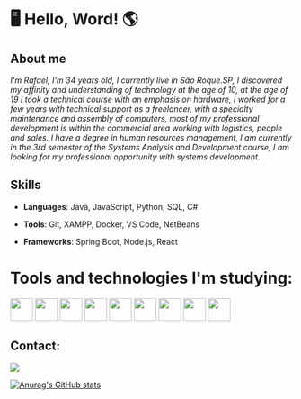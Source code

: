 # :desktop_computer: Hello, Word! :earth_americas:

## About me

_I'm Rafael, I'm 34 years old, I currently live in São Roque.SP, I discovered my affinity and understanding of technology at the age of 10, at the age of 19 I took a technical course with an emphasis on hardware, I worked for a few years with technical support as a freelancer, with a specialty maintenance and assembly of computers, most of my professional development is within the commercial area working with logistics, people and sales. I have a degree in human resources management, I am currently in the 3rd semester of the Systems Analysis and Development course, I am looking for my professional opportunity with systems development._

<!---
Rafael-Prodo/Rafael-Prodo is a ✨ special ✨ repository because its `README.md` (this file) appears on your GitHub profile.
You can click the Preview link to take a look at your changes.
--->

## Skills

* **Languages**: Java, JavaScript, Python, SQL, C#
  
* **Tools**: Git, XAMPP, Docker, VS Code, NetBeans
  
* **Frameworks**: Spring Boot, Node.js, React


# Tools and technologies I'm studying:

<img src="https://cdn.jsdelivr.net/gh/devicons/devicon@latest/icons/csharp/csharp-original.svg" width="40" height="40"/> <img src="https://cdn.jsdelivr.net/gh/devicons/devicon@latest/icons/java/java-original.svg" width="40" height="40"/> <img src="https://cdn.jsdelivr.net/gh/devicons/devicon@latest/icons/javascript/javascript-original.svg" width="40" height="40"/> <img src="https://cdn.jsdelivr.net/gh/devicons/devicon@latest/icons/python/python-original-wordmark.svg" width="40" height="40"/> <img src="https://cdn.jsdelivr.net/gh/devicons/devicon@latest/icons/react/react-original-wordmark.svg" width="40" height="40"/> <img src="https://cdn.jsdelivr.net/gh/devicons/devicon@latest/icons/css3/css3-original.svg" width="40" height="40"/> <img src="https://cdn.jsdelivr.net/gh/devicons/devicon@latest/icons/html5/html5-original.svg" width="40" height="40"/> <img src="https://cdn.jsdelivr.net/gh/devicons/devicon@latest/icons/mysql/mysql-original-wordmark.svg" width="40" height="40"/> <img src="https://cdn.jsdelivr.net/gh/devicons/devicon@latest/icons/linux/linux-original.svg" width="40" height="40"/>

## Contact:

<div>
<a href="https://www.linkedin.com/in/rafael-prosdoskimis-383405241" target="_blank"><img loading="lazy" src="https://img.shields.io/badge/-LinkedIn-%230077B5?style=for-the-badge&logo=linkedin&logoColor=white" target="_blank"></a>   
</div>


[![Anurag's GitHub stats](https://github-readme-stats.vercel.app/apiRafael-Prodoanuraghazra)](https://github.com/anuraghazra/github-readme-stats)
